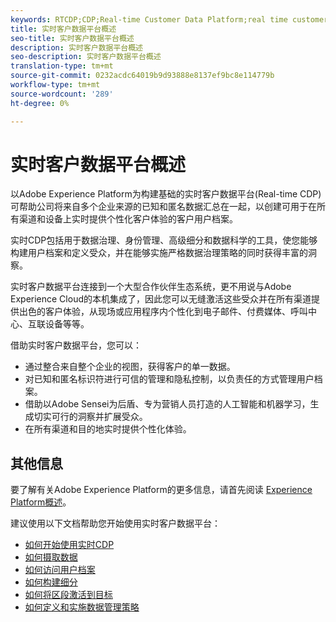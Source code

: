 ```yaml
---
keywords: RTCDP;CDP;Real-time Customer Data Platform;real time customer data platform;real time cdp;cdp
title: 实时客户数据平台概述
seo-title: 实时客户数据平台概述
description: 实时客户数据平台概述
seo-description: 实时客户数据平台概述
translation-type: tm+mt
source-git-commit: 0232acdc64019b9d93888e8137ef9bc8e114779b
workflow-type: tm+mt
source-wordcount: '289'
ht-degree: 0%

---
```



# 实时客户数据平台概述

以Adobe Experience Platform为构建基础的实时客户数据平台(Real-time CDP)可帮助公司将来自多个企业来源的已知和匿名数据汇总在一起，以创建可用于在所有渠道和设备上实时提供个性化客户体验的客户用户档案。

实时CDP包括用于数据治理、身份管理、高级细分和数据科学的工具，使您能够构建用户档案和定义受众，并在能够实施严格数据治理策略的同时获得丰富的洞察。

实时客户数据平台连接到一个大型合作伙伴生态系统，更不用说与Adobe Experience Cloud的本机集成了，因此您可以无缝激活这些受众并在所有渠道提供出色的客户体验，从现场或应用程序内个性化到电子邮件、付费媒体、呼叫中心、互联设备等等。

借助实时客户数据平台，您可以：

* 通过整合来自整个企业的视图，获得客户的单一数据。
* 对已知和匿名标识符进行可信的管理和隐私控制，以负责任的方式管理用户档案。
* 借助以Adobe Sensei为后盾、专为营销人员打造的人工智能和机器学习，生成切实可行的洞察并扩展受众。
* 在所有渠道和目的地实时提供个性化体验。

## 其他信息

要了解有关Adobe Experience Platform的更多信息，请首先阅读 [Experience Platform概述](../landing/home.md)。

建议使用以下文档帮助您开始使用实时客户数据平台：

* [如何开始使用实时CDP](get-started.md)
* [如何摄取数据](sources/sources-overview.md)
* [如何访问用户档案](profile/profile-overview.md)
* [如何构建细分](segmentation/segmentation-overview.md)
* [如何将区段激活到目标](destinations/activate-destinations.md)
* [如何定义和实施数据管理策略](privacy/data-governance-overview.md)
